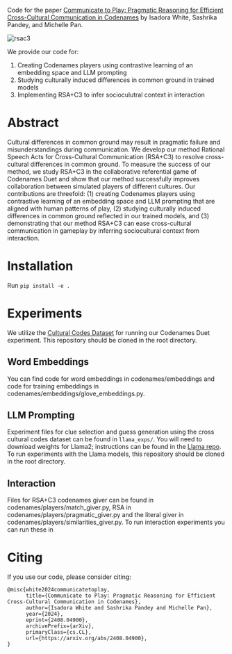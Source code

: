 Code for the paper [Communicate to Play: Pragmatic Reasoning for Efficient Cross-Cultural Communication in Codenames](https://arxiv.org/abs/2408.04900) by Isadora White, Sashrika Pandey, and Michelle Pan.

![rsac3](https://github.com/user-attachments/assets/38314436-d110-4021-bdc9-1a30a0923014)

We provide our code for:
1. Creating Codenames players using contrastive learning of an embedding space and LLM prompting
2. Studying culturally induced differences in common ground in trained models
3. Implementing RSA+C3 to infer socioculutral context in interaction

# Abstract
Cultural differences in common ground may result in pragmatic failure and misunderstandings during communication. We develop our method Rational Speech Acts for Cross-Cultural Communication (RSA+C3) to resolve cross-cultural differences in common ground. To measure the success of our method, we study RSA+C3 in the collaborative referential game of Codenames Duet and show that our method successfully improves collaboration between simulated players of different cultures. Our contributions are threefold: (1) creating Codenames players using contrastive learning of an embedding space and LLM prompting that are aligned with human patterns of play, (2) studying culturally induced differences in common ground reflected in our trained models, and (3) demonstrating that our method RSA+C3 can ease cross-cultural communication in gameplay by inferring sociocultural context from interaction.

# Installation
Run ```pip install -e .```

# Experiments

We utilize the [Cultural Codes Dataset](https://github.com/SALT-NLP/codenames) for running our Codenames Duet experiment. This repository should be cloned in the root directory.

## Word Embeddings
You can find code for word embeddings in codenames/embeddings and code for training embeddings in codenames/embeddings/glove_embeddings.py. 

## LLM Prompting
Experiment files for clue selection and guess generation using the cross cultural codes dataset can be found in `llama_exps/`. You will need to download weights for Llama2; instructions can be found in the [Llama repo](https://github.com/meta-llama/llama). To run experiments with the Llama models, this repository should be cloned in the root directory.

## Interaction
Files for RSA+C3 codenames giver can be found in codenames/players/match_giver.py, RSA in codenames/players/pragmatic_giver.py and the literal giver in codenames/players/similarities_giver.py. To run interaction experiments you can run these in 

# Citing
If you use our code, please consider citing:
```
@misc{white2024communicatetoplay,
      title={Communicate to Play: Pragmatic Reasoning for Efficient Cross-Cultural Communication in Codenames}, 
      author={Isadora White and Sashrika Pandey and Michelle Pan},
      year={2024},
      eprint={2408.04900},
      archivePrefix={arXiv},
      primaryClass={cs.CL},
      url={https://arxiv.org/abs/2408.04900}, 
}
```
